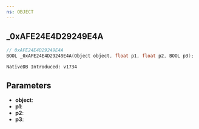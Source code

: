 ```yaml
---
ns: OBJECT
---
```

## _0xAFE24E4D29249E4A

```c
// 0xAFE24E4D29249E4A
BOOL _0xAFE24E4D29249E4A(Object object, float p1, float p2, BOOL p3);
```

```
NativeDB Introduced: v1734
```

## Parameters
* **object**:
* **p1**:
* **p2**:
* **p3**:
